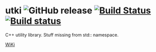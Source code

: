 # utki ![GitHub release](https://img.shields.io/github/release/igagis/utki.svg) [![Build Status](https://travis-ci.org/igagis/utki.svg?branch=master)](https://travis-ci.org/igagis/utki) [![Build status](https://ci.appveyor.com/api/projects/status/ruq3wqqfec8va2vt/branch/master?svg=true)](https://ci.appveyor.com/project/igagis/utki/branch/master)

C++ utility library. Stuff missing from std:: namespace.

[WiKi](wiki/MainPage.md)
